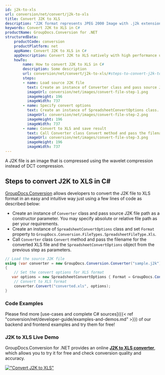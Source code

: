 ```yaml
---
id: j2k-to-xls
url: conversion/net/convert/j2k-to-xls
title: Convert J2K to XLS
description: "J2K format represents JPEG 2000 Image with .j2k extension. Learn how to convert J2K to XLS file programmatically in C# language using GroupDocs.Conversion for .NET library."
keywords: Convert J2K to XLS in C#
productName: GroupDocs.Conversion for .NET
structuredData:
    productCode: conversion
    productPlatform: net
    appName: Convert J2K to XLS in C#
    appDescription: Convert J2K to XLS natively with high performance using C# language and server side GroupDocs.Conversion for .NET APIs, without the use of any software like Microsoft or Open Office.
    howTo:
        name: How to convert J2K to XLS in C# 
        description: Some description
        url: conversion/net/convert/j2k-to-xls/#steps-to-convert-j2k-to-xls-in-c
        steps:
        - name: Load source J2K file 
          text: Create an instance of Converter class and pass source J2K file path as a constructor parameter. You may specify absolute or relative file path as per your requirements. 
          imageUrl: conversion/net/images/convert-file-step-1.png
          imageHeight: 196
          imageWidth: 737
        - name: Specify convert options 
          text: Create an instance of SpreadsheetConvertOptions class.
          imageUrl: conversion/net/images/convert-file-step-2.png
          imageHeight: 196
          imageWidth: 737
        - name: Convert to XLS and save result 
          text: Call Converter class Convert method and pass the filename for the converted HTML file and the SpreadsheetConvertOptions object from the previous step as parameters.
          imageUrl: conversion/net/images/convert-file-step-3.png
          imageHeight: 196
          imageWidth: 737
---
```


A J2K file is an image that is compressed using the wavelet compression instead of DCT compression.

## Steps to convert J2K to XLS in C#

[GroupDocs.Conversion](https://products.groupdocs.com/conversion/net) allows developers to convert the J2K file to XLS format in an easy and intuitive way just using a few lines of code as described below:

* Create an instance of `Converter` class and pass source J2K file path as a constructor parameter. You may specify absolute or relative file path as per your requirements. 
* Create an instance of `SpreadsheetConvertOptions` class and set `Format` property to `GroupDocs.Conversion.FileTypes.SpreadsheetFileType.Xls`.
* Call `Converter` class `Convert` method and pass the filename for the converted XLS file and the `SpreadsheetConvertOptions` object from the previous step as parameters.

```csharp
// Load the source J2K file
using (var converter = new GroupDocs.Conversion.Converter("sample.j2k"))
{
    // Set the convert options for XLS format
   var options = new SpreadsheetConvertOptions { Format = GroupDocs.Conversion.FileTypes.SpreadsheetFileType.Xls };
    // Convert to XLS format
    converter.Convert("converted.xls", options);
}
```

### Code Examples

Please find more [use-cases and complete C# sources]({{< ref "conversion/net/developer-guide/examples-and-demos.md" >}}) of our backend and frontend examples and try them for free!

### J2K to XLS Live Demo

GroupDocs.Conversion for .NET provides an online [**J2K to XLS converter**](https://products.groupdocs.app/conversion/j2k-to-xls), which allows you to try it for free and check conversion quality and accuracy.

[!["Convert J2K to XLS"](conversion/net/images/convert-to-xls/convert-j2k-to-xls.png)](https://products.groupdocs.app/conversion/j2k-to-xls)